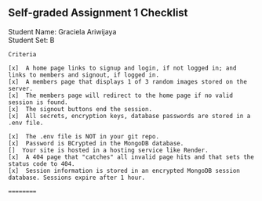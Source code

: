 ## Self-graded Assignment 1 Checklist
Student Name: Graciela Ariwijaya  
Student Set: B  

    Criteria	
    
    [x]  A home page links to signup and login, if not logged in; and links to members and signout, if logged in.
    [x]  A members page that displays 1 of 3 random images stored on the server.
    [x]  The members page will redirect to the home page if no valid session is found.
    [x]  The signout buttons end the session.
    [x]  All secrets, encryption keys, database passwords are stored in a .env file.
    
    [x]  The .env file is NOT in your git repo.
    [x]  Password is BCrypted in the MongoDB database.
    []  Your site is hosted in a hosting service like Render.
    [x]  A 404 page that "catches" all invalid page hits and that sets the status code to 404.
    [x]  Session information is stored in an encrypted MongoDB session database. Sessions expire after 1 hour.

    ========
